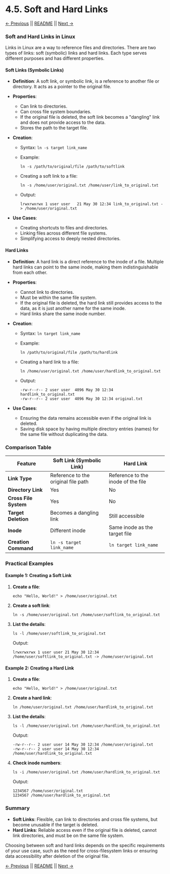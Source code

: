 # 4.5. Soft and Hard Links

[← Previous](./4.4-File-Systems.md) || [README](../README.md) || [Next →](../05-User-Group-Management/5.1-Users.md)

### Soft and Hard Links in Linux

Links in Linux are a way to reference files and directories. There are two types of links: soft (symbolic) links and hard links. Each type serves different purposes and has different properties.

#### Soft Links (Symbolic Links)

- **Definition**: A soft link, or symbolic link, is a reference to another file or directory. It acts as a pointer to the original file.
- **Properties**:

  - Can link to directories.
  - Can cross file system boundaries.
  - If the original file is deleted, the soft link becomes a "dangling" link and does not provide access to the data.
  - Stores the path to the target file.

- **Creation**:

  - Syntax: `ln -s target link_name`
  - Example:
    ```
    ln -s /path/to/original/file /path/to/softlink
    ```
  - Creating a soft link to a file:

    ```
    ln -s /home/user/original.txt /home/user/link_to_original.txt
    ```

  - Output:
    ```
    lrwxrwxrwx 1 user user   21 May 30 12:34 link_to_original.txt -> /home/user/original.txt
    ```

- **Use Cases**:
  - Creating shortcuts to files and directories.
  - Linking files across different file systems.
  - Simplifying access to deeply nested directories.

#### Hard Links

- **Definition**: A hard link is a direct reference to the inode of a file. Multiple hard links can point to the same inode, making them indistinguishable from each other.
- **Properties**:

  - Cannot link to directories.
  - Must be within the same file system.
  - If the original file is deleted, the hard link still provides access to the data, as it is just another name for the same inode.
  - Hard links share the same inode number.

- **Creation**:

  - Syntax: `ln target link_name`
  - Example:
    ```
    ln /path/to/original/file /path/to/hardlink
    ```
  - Creating a hard link to a file:

    ```
    ln /home/user/original.txt /home/user/hardlink_to_original.txt
    ```

  - Output:
    ```
    -rw-r--r-- 2 user user  4096 May 30 12:34 hardlink_to_original.txt
    -rw-r--r-- 2 user user  4096 May 30 12:34 original.txt
    ```

- **Use Cases**:
  - Ensuring the data remains accessible even if the original link is deleted.
  - Saving disk space by having multiple directory entries (names) for the same file without duplicating the data.

### Comparison Table

| Feature               | Soft Link (Symbolic Link)           | Hard Link                          |
| --------------------- | ----------------------------------- | ---------------------------------- |
| **Link Type**         | Reference to the original file path | Reference to the inode of the file |
| **Directory Link**    | Yes                                 | No                                 |
| **Cross File System** | Yes                                 | No                                 |
| **Target Deletion**   | Becomes a dangling link             | Still accessible                   |
| **Inode**             | Different inode                     | Same inode as the target file      |
| **Creation Command**  | `ln -s target link_name`            | `ln target link_name`              |

### Practical Examples

#### Example 1: Creating a Soft Link

1. **Create a file**:

   ```
   echo "Hello, World!" > /home/user/original.txt
   ```

2. **Create a soft link**:

   ```
   ln -s /home/user/original.txt /home/user/softlink_to_original.txt
   ```

3. **List the details**:
   ```
   ls -l /home/user/softlink_to_original.txt
   ```
   Output:
   ```
   lrwxrwxrwx 1 user user 21 May 30 12:34 /home/user/softlink_to_original.txt -> /home/user/original.txt
   ```

#### Example 2: Creating a Hard Link

1. **Create a file**:

   ```
   echo "Hello, World!" > /home/user/original.txt
   ```

2. **Create a hard link**:

   ```
   ln /home/user/original.txt /home/user/hardlink_to_original.txt
   ```

3. **List the details**:

   ```
   ls -l /home/user/original.txt /home/user/hardlink_to_original.txt
   ```

   Output:

   ```
   -rw-r--r-- 2 user user 14 May 30 12:34 /home/user/original.txt
   -rw-r--r-- 2 user user 14 May 30 12:34 /home/user/hardlink_to_original.txt
   ```

4. **Check inode numbers**:
   ```
   ls -i /home/user/original.txt /home/user/hardlink_to_original.txt
   ```
   Output:
   ```
   1234567 /home/user/original.txt
   1234567 /home/user/hardlink_to_original.txt
   ```

### Summary

- **Soft Links**: Flexible, can link to directories and cross file systems, but become unusable if the target is deleted.
- **Hard Links**: Reliable access even if the original file is deleted, cannot link directories, and must be on the same file system.

Choosing between soft and hard links depends on the specific requirements of your use case, such as the need for cross-filesystem links or ensuring data accessibility after deletion of the original file.

[← Previous](./4.4-File-Systems.md) || [README](../README.md) || [Next →](../05-User-Group-Management/5.1-Users.md)
